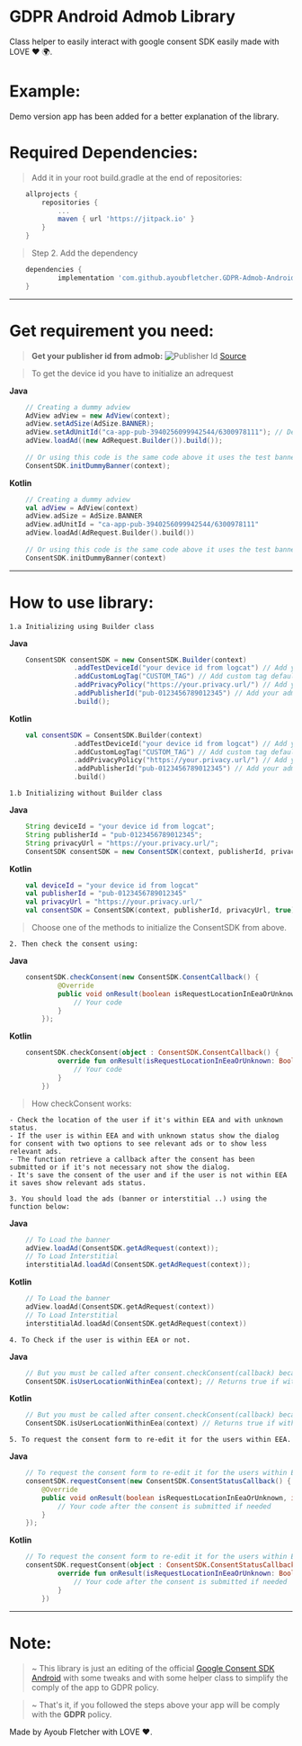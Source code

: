 # GDPR Android Admob Library
Class helper to easily interact with google consent SDK easily made with LOVE :heart: :earth_africa:.

# Example:
Demo version app has been added for a better explanation of the library.

# Required Dependencies:
> Add it in your root build.gradle at the end of repositories:
```gradle
    allprojects {
		repositories {
			...
			maven { url 'https://jitpack.io' }
		}
	}
```
> Step 2. Add the dependency
```gradle
    dependencies {
	        implementation 'com.github.ayoubfletcher.GDPR-Admob-Android:consentsdk:0.1.5'
	}
```
---
# Get requirement you need:
> **Get your publisher id from admob:**
![Publisher Id](http://lh3.googleusercontent.com/jbo5TVXuXU0DEHD3dfyutomLUTtsKTkg9LunCXh8R_DTv7T__91P0e4KLtAt9foPzQ=w895)
[Source](https://support.google.com/admob/answer/2784578?hl=en)

> To get the device id you have to initialize an adrequest

**Java**
```java
    // Creating a dummy adview
    AdView adView = new AdView(context);
    adView.setAdSize(AdSize.BANNER);
    adView.setAdUnitId("ca-app-pub-3940256099942544/6300978111"); // Default test banner id
    adView.loadAd((new AdRequest.Builder()).build());
    
    // Or using this code is the same code above it uses the test banner id provided by admob. 'ca-app-pub-3940256099942544/6300978111'
    ConsentSDK.initDummyBanner(context);
```
**Kotlin**
```kotlin
    // Creating a dummy adview
    val adView = AdView(context)
    adView.adSize = AdSize.BANNER
    adView.adUnitId = "ca-app-pub-3940256099942544/6300978111"
    adView.loadAd(AdRequest.Builder().build())
    
    // Or using this code is the same code above it uses the test banner id provided by admob. 'ca-app-pub-3940256099942544/6300978111'
    ConsentSDK.initDummyBanner(context)
```
---
# How to use library:
`1.a Initializing using Builder class`

**Java**
```java
    ConsentSDK consentSDK = new ConsentSDK.Builder(context)
                .addTestDeviceId("your device id from logcat") // Add your test device id "Remove addTestDeviceId on production!"
                .addCustomLogTag("CUSTOM_TAG") // Add custom tag default: ID_LOG
                .addPrivacyPolicy("https://your.privacy.url/") // Add your privacy policy url
                .addPublisherId("pub-0123456789012345") // Add your admob publisher id
                .build();
```
**Kotlin**
```kotlin
    val consentSDK = ConsentSDK.Builder(context)
                .addTestDeviceId("your device id from logcat") // Add your test device id "Remove addTestDeviceId on production!"
                .addCustomLogTag("CUSTOM_TAG") // Add custom tag default: ID_LOG
                .addPrivacyPolicy("https://your.privacy.url/") // Add your privacy policy url
                .addPublisherId("pub-0123456789012345") // Add your admob publisher id
                .build()
```
`1.b Initializing without Builder class`

**Java**
```java
    String deviceId = "your device id from logcat";
    String publisherId = "pub-0123456789012345";
    String privacyUrl = "https://your.privacy.url/";
    ConsentSDK consentSDK = new ConsentSDK(context, publisherId, privacyUrl, true);
```
**Kotlin**
```kotlin
    val deviceId = "your device id from logcat"
    val publisherId = "pub-0123456789012345"
    val privacyUrl = "https://your.privacy.url/"
    val consentSDK = ConsentSDK(context, publisherId, privacyUrl, true)
```
> Choose one of the methods to initialize the ConsentSDK from above.

`2. Then check the consent using:`

**Java**
```java
    consentSDK.checkConsent(new ConsentSDK.ConsentCallback() {
            @Override
            public void onResult(boolean isRequestLocationInEeaOrUnknown) {
                // Your code
            }
        });
```
**Kotlin**
```kotlin
    consentSDK.checkConsent(object : ConsentSDK.ConsentCallback() {
            override fun onResult(isRequestLocationInEeaOrUnknown: Boolean) {
                // Your code
            }
        })
```
> How checkConsent works:
```
- Check the location of the user if it's within EEA and with unknown status.
- If the user is within EEA and with unknown status show the dialog for consent with two options to see relevant ads or to show less relevant ads.
- The function retrieve a callback after the consent has been submitted or if it's not necessary not show the dialog.
- It's save the consent of the user and if the user is not within EEA it saves show relevant ads status.
```

`3. You should load the ads (banner or interstitial ..) using the function below:`

**Java**
```java
    // To Load the banner
    adView.loadAd(ConsentSDK.getAdRequest(context));
    // To Load Interstitial
    interstitialAd.loadAd(ConsentSDK.getAdRequest(context));
```
**Kotlin**
```kotlin
    // To Load the banner
    adView.loadAd(ConsentSDK.getAdRequest(context))
    // To Load Interstitial
    interstitialAd.loadAd(ConsentSDK.getAdRequest(context))
```
`4. To Check if the user is within EEA or not.`

**Java**
```java
    // But you must be called after consent.checkConsent(callback) because it will update the status of the user
    ConsentSDK.isUserLocationWithinEea(context); // Returns true if within false if not.
```
**Kotlin**
```kotlin
    // But you must be called after consent.checkConsent(callback) because it will update the status of the user
    ConsentSDK.isUserLocationWithinEea(context) // Returns true if within false if not.
```
`5. To request the consent form to re-edit it for the users within EEA.`

**Java**
```java
    // To request the consent form to re-edit it for the users within EEA
    consentSDK.requestConsent(new ConsentSDK.ConsentStatusCallback() {
        @Override
        public void onResult(boolean isRequestLocationInEeaOrUnknown, int isConsentPersonalized) {
            // Your code after the consent is submitted if needed
        }
    });
```
**Kotlin**
```kotlin
    // To request the consent form to re-edit it for the users within EEA
    consentSDK.requestConsent(object : ConsentSDK.ConsentStatusCallback() {
            override fun onResult(isRequestLocationInEeaOrUnknown: Boolean, isConsentPersonalized: Int) {
                // Your code after the consent is submitted if needed
            }
        })
```
---
# Note:
> ~ This library is just an editing of the official [Google Consent SDK Android](https://github.com/googleads/googleads-consent-sdk-android) with some tweaks and with some helper class to simplify the comply of the app to GDPR policy.

> ~ That's it, if you followed the steps above your app will be comply with the **GDPR** policy.

Made by Ayoub Fletcher with LOVE :heart:.